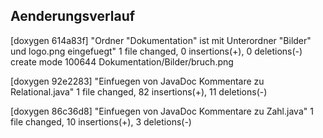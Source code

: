 ## Aenderungsverlauf

[doxygen 614a83f] "Ordner "Dokumentation" ist mit Unterordner "Bilder" und logo.png eingefuegt"
 1 file changed, 0 insertions(+), 0 deletions(-)
 create mode 100644 Dokumentation/Bilder/bruch.png

[doxygen 92e2283] "Einfuegen von JavaDoc Kommentare zu Relational.java"
 1 file changed, 82 insertions(+), 11 deletions(-)

[doxygen 86c36d8] "Einfuegen von JavaDoc Kommentare zu Zahl.java"
 1 file changed, 10 insertions(+), 3 deletions(-)
